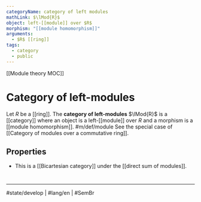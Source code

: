 ```yaml
---
categoryName: category of left modules
mathLink: $\lMod{R}$
object: left-[[module]] over $R$
morphism: "[[module homomorphism]]"
arguments:
  - $R$ [[ring]]
tags:
  - category
  - public
---
```

[[Module theory MOC]]
# Category of left-modules

Let $R$ be a [[ring]].
The **category of left-modules** $\lMod{R}$ is a [[category]] where
an object is a left-[[module]] over $R$
and a morphism is a [[module homomorphism]]. #m/def/module 
See the special case of [[Category of modules over a commutative ring]].

## Properties

- This is a [[Bicartesian category]] under the [[direct sum of modules]].

#
---
#state/develop | #lang/en | #SemBr
